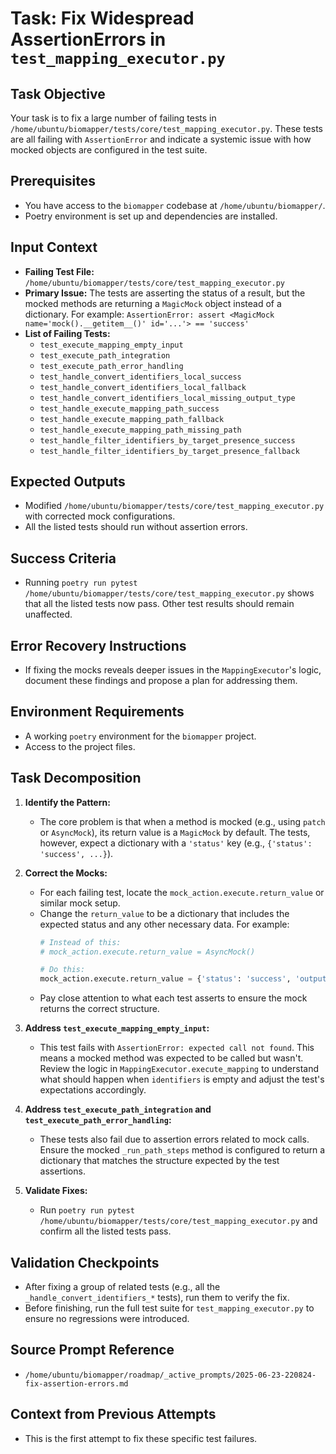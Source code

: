 # Task: Fix Widespread AssertionErrors in `test_mapping_executor.py`

## Task Objective

Your task is to fix a large number of failing tests in `/home/ubuntu/biomapper/tests/core/test_mapping_executor.py`. These tests are all failing with `AssertionError` and indicate a systemic issue with how mocked objects are configured in the test suite.

## Prerequisites

-   You have access to the `biomapper` codebase at `/home/ubuntu/biomapper/`.
-   Poetry environment is set up and dependencies are installed.

## Input Context

-   **Failing Test File:** `/home/ubuntu/biomapper/tests/core/test_mapping_executor.py`
-   **Primary Issue:** The tests are asserting the status of a result, but the mocked methods are returning a `MagicMock` object instead of a dictionary. For example: `AssertionError: assert <MagicMock name='mock().__getitem__()' id='...'> == 'success'`
-   **List of Failing Tests:**
    -   `test_execute_mapping_empty_input`
    -   `test_execute_path_integration`
    -   `test_execute_path_error_handling`
    -   `test_handle_convert_identifiers_local_success`
    -   `test_handle_convert_identifiers_local_fallback`
    -   `test_handle_convert_identifiers_local_missing_output_type`
    -   `test_handle_execute_mapping_path_success`
    -   `test_handle_execute_mapping_path_fallback`
    -   `test_handle_execute_mapping_path_missing_path`
    -   `test_handle_filter_identifiers_by_target_presence_success`
    -   `test_handle_filter_identifiers_by_target_presence_fallback`

## Expected Outputs

-   Modified `/home/ubuntu/biomapper/tests/core/test_mapping_executor.py` with corrected mock configurations.
-   All the listed tests should run without assertion errors.

## Success Criteria

-   Running `poetry run pytest /home/ubuntu/biomapper/tests/core/test_mapping_executor.py` shows that all the listed tests now pass. Other test results should remain unaffected.

## Error Recovery Instructions

-   If fixing the mocks reveals deeper issues in the `MappingExecutor`'s logic, document these findings and propose a plan for addressing them.

## Environment Requirements

-   A working `poetry` environment for the `biomapper` project.
-   Access to the project files.

## Task Decomposition

1.  **Identify the Pattern:**
    -   The core problem is that when a method is mocked (e.g., using `patch` or `AsyncMock`), its return value is a `MagicMock` by default. The tests, however, expect a dictionary with a `'status'` key (e.g., `{'status': 'success', ...}`).

2.  **Correct the Mocks:**
    -   For each failing test, locate the `mock_action.execute.return_value` or similar mock setup.
    -   Change the `return_value` to be a dictionary that includes the expected status and any other necessary data. For example:
        ```python
        # Instead of this:
        # mock_action.execute.return_value = AsyncMock()

        # Do this:
        mock_action.execute.return_value = {'status': 'success', 'output_identifiers': ['...'], 'details': {}}
        ```
    -   Pay close attention to what each test asserts to ensure the mock returns the correct structure.

3.  **Address `test_execute_mapping_empty_input`:**
    -   This test fails with `AssertionError: expected call not found`. This means a mocked method was expected to be called but wasn't. Review the logic in `MappingExecutor.execute_mapping` to understand what should happen when `identifiers` is empty and adjust the test's expectations accordingly.

4.  **Address `test_execute_path_integration` and `test_execute_path_error_handling`:**
    -   These tests also fail due to assertion errors related to mock calls. Ensure the mocked `_run_path_steps` method is configured to return a dictionary that matches the structure expected by the test assertions.

5.  **Validate Fixes:**
    -   Run `poetry run pytest /home/ubuntu/biomapper/tests/core/test_mapping_executor.py` and confirm all the listed tests pass.

## Validation Checkpoints

-   After fixing a group of related tests (e.g., all the `_handle_convert_identifiers_*` tests), run them to verify the fix.
-   Before finishing, run the full test suite for `test_mapping_executor.py` to ensure no regressions were introduced.

## Source Prompt Reference

-   `/home/ubuntu/biomapper/roadmap/_active_prompts/2025-06-23-220824-fix-assertion-errors.md`

## Context from Previous Attempts

-   This is the first attempt to fix these specific test failures.
